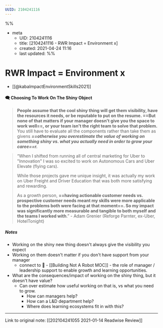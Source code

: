 ```yaml
---
UUID: 2104241116
---
```

%%
- meta
	- UID: 2104241116
	- title: [2104241116 - RWR Impact = Environment x]
	- created: 2021-04-24 11:16
	- last updated: 
%%

# RWR Impact = Environment x
- [[@kabaImpactEnvironmentSkills2021]]


#### 🗨️ Choosing To Work On The Shiny Object
> **People assume that the cool shiny thing will get them visibility, have the resources it needs, or be reputable to put on the resume. ==But none of that matters if your manager doesn't give you the space to work well==, or your team isn't the right team to solve that problem.** You still have to evaluate all the components rather than take them as givens **_==otherwise you overestimate the value of working on something shiny vs. what you actually need in order to grow your caree==r._**



> “When I shifted from running all of central marketing for Uber to "Innovation" I was so excited to work on Autonomous Cars and Uber Elevate (flying cars). 
> 
> While those projects gave me unique insight, it was actually my work on Uber Freight and Driver Education that was both more satisfying and rewarding. 
> 
> As a growth person, **==having actionable customer needs vs. prospective customer needs meant my skills were more applicable to the problems both were facing at that moment==. So my impact was significantly more measurable and tangible to both myself and the teams I worked with**.” - Adam Grenier (Reforge Parnter, ex-Uber, HotelTonight)

##### Notes

- Working on the shiny new thing doesn't always give the visibility you expect
- Working on them doesn't matter if you don't have support from your manager 
	- connect to 🔌 - [[Building Not A Robot MOC]] - the role of manager / leadership support to enable growth and learning opportunities. 
- What are the consequences/impact of working on the shiny thing, but it doesn't have value?
	- Can over estimate how useful working on that is, vs what you need to grow. 
		- How can managers help?
		- How can a L&D department help?
		- Where does learning ecosystems fit in with this?

---

Link to original note: [[202104241055 2021-01-14 Readwise Review]]